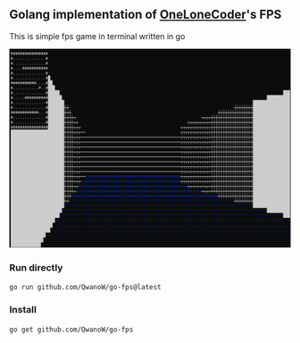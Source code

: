 ## Golang implementation of [OneLoneCoder](https://github.com/OneLoneCoder/CommandLineFPS)'s FPS

This is simple fps game in terminal written in go

![Screen shot](https://raw.githubusercontent.com/QwanoW/go-fps/main/preview.png)

### Run directly
    go run github.com/QwanoW/go-fps@latest

### Install
    go get github.com/QwanoW/go-fps
